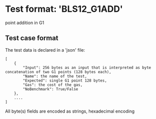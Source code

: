 # Test format: 'BLS12_G1ADD'

point addition in G1

## Test case format

The test data is declared in a 'json' file:

```
[
    {
        "Input": 256 bytes as an input that is interpreted as byte concatenation of two G1 points (128 bytes each),
        "Name": the name of the test,
        "Expected": single G1 point 128 bytes,
        "Gas": the cost of the gas,
        "NoBenchmark": True/False
    },
    ....
]
```

All byte(s) fields are encoded as strings, hexadecimal encoding

